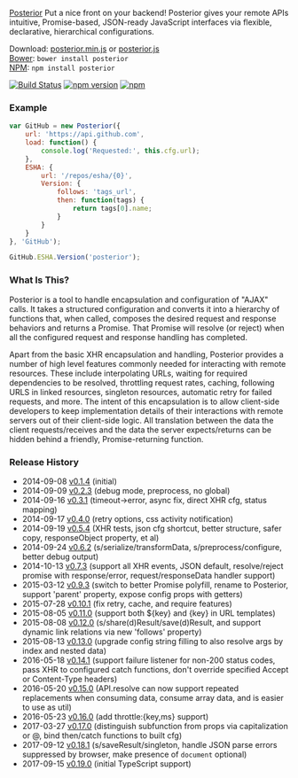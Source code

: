 [Posterior][home] Put a nice front on your backend! Posterior gives your remote APIs intuitive, Promise-based, JSON-ready JavaScript interfaces via flexible, declarative, hierarchical configurations.

[home]: http://esha.github.io/posterior

Download: [posterior.min.js][min] or [posterior.js][full]  
[Bower][bower]: `bower install posterior`  
[NPM][npm]: `npm install posterior`   


[![Build Status](https://travis-ci.org/esha/posterior.png?branch=master)](https://travis-ci.org/esha/posterior)
[![npm version](https://badge.fury.io/js/posterior.svg)](https://badge.fury.io/js/store)
[![npm](https://img.shields.io/npm/dm/posterior.svg?maxAge=2592000)](https://www.npmjs.com/package/posterior)  

[full]: https://raw.github.com/esha/posterior/master/dist/posterior.js
[min]: https://raw.github.com/esha/posterior/master/dist/posterior.min.js
[npm]: https://npmjs.org/package/posterior
[bower]: http://bower.io/

### Example
```javascript
var GitHub = new Posterior({
    url: 'https://api.github.com',
    load: function() {
        console.log('Requested:', this.cfg.url);
    },
    ESHA: {
        url: '/repos/esha/{0}',
        Version: {
            follows: 'tags_url',
            then: function(tags) {
                return tags[0].name;
            }
        }
    }
}, 'GitHub');

GitHub.ESHA.Version('posterior');
```

### What Is This?

Posterior is a tool to handle encapsulation and configuration of "AJAX" calls. It takes a structured configuration and converts it into a hierarchy of functions that, when called, composes the desired request and response behaviors and returns a Promise. That Promise will resolve (or reject) when all the configured request and response handling has completed.

Apart from the basic XHR encapsulation and handling, Posterior provides a number of high level features commonly needed for interacting with remote resources. These include interpolating URLs, waiting for required dependencies to be resolved, throttling request rates, caching, following URLS in linked resources, singleton resources, automatic retry for failed requests, and more. The intent of this encapsulation is to allow client-side developers to keep implementation details of their interactions with remote servers out of their client-side logic. All translation between the data the client requests/receives and the data the server expects/returns can be hidden behind a friendly, Promise-returning function.

### Release History
* 2014-09-08 [v0.1.4][] (initial)
* 2014-09-09 [v0.2.3][] (debug mode, preprocess, no global)
* 2014-09-16 [v0.3.1][] (timeout->error, async fix, direct XHR cfg, status mapping)
* 2014-09-17 [v0.4.0][] (retry options, css activity notification)
* 2014-09-19 [v0.5.4][] (XHR tests, json cfg shortcut, better structure, safer copy, responseObject property, et al)
* 2014-09-24 [v0.6.2][] (s/serialize/transformData, s/preprocess/configure, better debug output)
* 2014-10-13 [v0.7.3][] (support all XHR events, JSON default, resolve/reject promise with response/error, request/responseData handler support)
* 2015-03-12 [v0.9.3][] (switch to better Promise polyfill, rename to Posterior, support 'parent' property, expose config props with getters)
* 2015-07-28 [v0.10.1][] (fix retry, cache, and require features)
* 2015-08-05 [v0.11.0][] (support both ${key} and {key} in URL templates)
* 2015-08-08 [v0.12.0][] (s/share(d)Result/save(d)Result, and support dynamic link relations via new 'follows' property)
* 2015-08-13 [v0.13.0][] (upgrade config string filling to also resolve args by index and nested data)
* 2016-05-18 [v0.14.1][] (support failure listener for non-200 status codes, pass XHR to configured catch functions, don't override specified Accept or Content-Type headers)
* 2016-05-20 [v0.15.0][] (API.resolve can now support repeated replacements when consuming data, consume array data, and is easier to use as util)
* 2016-05-23 [v0.16.0][] (add throttle:{key,ms} support)
* 2017-03-27 [v0.17.0][] (distinguish subfunction from props via capitalization or @, bind then/catch functions to built cfg)
* 2017-09-12 [v0.18.1][] (s/saveResult/singleton, handle JSON parse errors suppressed by browser, make presence of ```document``` optional)
* 2017-09-15 [v0.19.0][] (initial TypeScript support)

[v0.1.4]: https://github.com/esha/posterior/tree/0.1.4
[v0.2.3]: https://github.com/esha/posterior/tree/0.2.3
[v0.3.1]: https://github.com/esha/posterior/tree/0.3.1
[v0.4.0]: https://github.com/esha/posterior/tree/0.4.0
[v0.5.4]: https://github.com/esha/posterior/tree/0.5.4
[v0.6.2]: https://github.com/esha/posterior/tree/0.6.2
[v0.7.3]: https://github.com/esha/posterior/tree/0.7.3
[v0.9.3]: https://github.com/esha/posterior/tree/0.9.3
[v0.10.1]: https://github.com/esha/posterior/tree/0.10.1
[v0.11.0]: https://github.com/esha/posterior/tree/0.11.0
[v0.12.0]: https://github.com/esha/posterior/tree/0.12.0
[v0.13.0]: https://github.com/esha/posterior/tree/0.13.0
[v0.14.1]: https://github.com/esha/posterior/tree/0.14.1
[v0.15.0]: https://github.com/esha/posterior/tree/0.15.0
[v0.16.0]: https://github.com/esha/posterior/tree/0.16.0
[v0.17.0]: https://github.com/esha/posterior/tree/0.17.0
[v0.18.1]: https://github.com/esha/posterior/tree/0.18.1
[v0.19.0]: https://github.com/esha/posterior/tree/0.19.0
